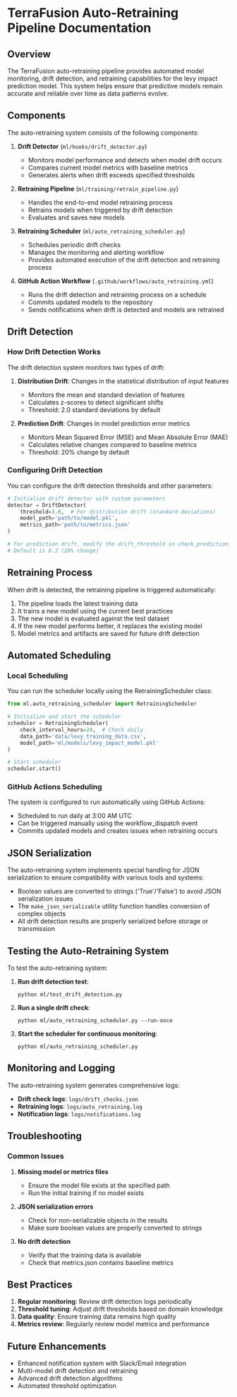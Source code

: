 # TerraFusion Auto-Retraining Pipeline Documentation

## Overview

The TerraFusion auto-retraining pipeline provides automated model monitoring, drift detection, and retraining capabilities for the levy impact prediction model. This system helps ensure that predictive models remain accurate and reliable over time as data patterns evolve.

## Components

The auto-retraining system consists of the following components:

1. **Drift Detector** (`ml/hooks/drift_detector.py`)
   - Monitors model performance and detects when model drift occurs
   - Compares current model metrics with baseline metrics
   - Generates alerts when drift exceeds specified thresholds

2. **Retraining Pipeline** (`ml/training/retrain_pipeline.py`)
   - Handles the end-to-end model retraining process
   - Retrains models when triggered by drift detection
   - Evaluates and saves new models

3. **Retraining Scheduler** (`ml/auto_retraining_scheduler.py`)
   - Schedules periodic drift checks
   - Manages the monitoring and alerting workflow
   - Provides automated execution of the drift detection and retraining process

4. **GitHub Action Workflow** (`.github/workflows/auto_retraining.yml`)
   - Runs the drift detection and retraining process on a schedule
   - Commits updated models to the repository
   - Sends notifications when drift is detected and models are retrained

## Drift Detection

### How Drift Detection Works

The drift detection system monitors two types of drift:

1. **Distribution Drift**: Changes in the statistical distribution of input features
   - Monitors the mean and standard deviation of features
   - Calculates z-scores to detect significant shifts
   - Threshold: 2.0 standard deviations by default

2. **Prediction Drift**: Changes in model prediction error metrics
   - Monitors Mean Squared Error (MSE) and Mean Absolute Error (MAE)
   - Calculates relative changes compared to baseline metrics
   - Threshold: 20% change by default

### Configuring Drift Detection

You can configure the drift detection thresholds and other parameters:

```python
# Initialize drift detector with custom parameters
detector = DriftDetector(
    threshold=3.0,  # For distribution drift (standard deviations)
    model_path='path/to/model.pkl',
    metrics_path='path/to/metrics.json'
)

# For prediction drift, modify the drift_threshold in check_prediction_drift method
# Default is 0.2 (20% change)
```

## Retraining Process

When drift is detected, the retraining pipeline is triggered automatically:

1. The pipeline loads the latest training data
2. It trains a new model using the current best practices
3. The new model is evaluated against the test dataset
4. If the new model performs better, it replaces the existing model
5. Model metrics and artifacts are saved for future drift detection

## Automated Scheduling

### Local Scheduling

You can run the scheduler locally using the RetrainingScheduler class:

```python
from ml.auto_retraining_scheduler import RetrainingScheduler

# Initialize and start the scheduler
scheduler = RetrainingScheduler(
    check_interval_hours=24,  # Check daily
    data_path='data/levy_training_data.csv',
    model_path='ml/models/levy_impact_model.pkl'
)

# Start scheduler
scheduler.start()
```

### GitHub Actions Scheduling

The system is configured to run automatically using GitHub Actions:

- Scheduled to run daily at 3:00 AM UTC
- Can be triggered manually using the workflow_dispatch event
- Commits updated models and creates issues when retraining occurs

## JSON Serialization

The auto-retraining system implements special handling for JSON serialization to ensure compatibility with various tools and systems:

- Boolean values are converted to strings ('True'/'False') to avoid JSON serialization issues
- The `make_json_serializable` utility function handles conversion of complex objects
- All drift detection results are properly serialized before storage or transmission

## Testing the Auto-Retraining System

To test the auto-retraining system:

1. **Run drift detection test**:
   ```
   python ml/test_drift_detection.py
   ```

2. **Run a single drift check**:
   ```
   python ml/auto_retraining_scheduler.py --run-once
   ```

3. **Start the scheduler for continuous monitoring**:
   ```
   python ml/auto_retraining_scheduler.py
   ```

## Monitoring and Logging

The auto-retraining system generates comprehensive logs:

- **Drift check logs**: `logs/drift_checks.json`
- **Retraining logs**: `logs/auto_retraining.log`
- **Notification logs**: `logs/notifications.log`

## Troubleshooting

### Common Issues

1. **Missing model or metrics files**
   - Ensure the model file exists at the specified path
   - Run the initial training if no model exists

2. **JSON serialization errors**
   - Check for non-serializable objects in the results
   - Make sure boolean values are properly converted to strings

3. **No drift detection**
   - Verify that the training data is available
   - Check that metrics.json contains baseline metrics

## Best Practices

1. **Regular monitoring**: Review drift detection logs periodically
2. **Threshold tuning**: Adjust drift thresholds based on domain knowledge
3. **Data quality**: Ensure training data remains high quality
4. **Metrics review**: Regularly review model metrics and performance

## Future Enhancements

- Enhanced notification system with Slack/Email integration
- Multi-model drift detection and retraining
- Advanced drift detection algorithms
- Automated threshold optimization